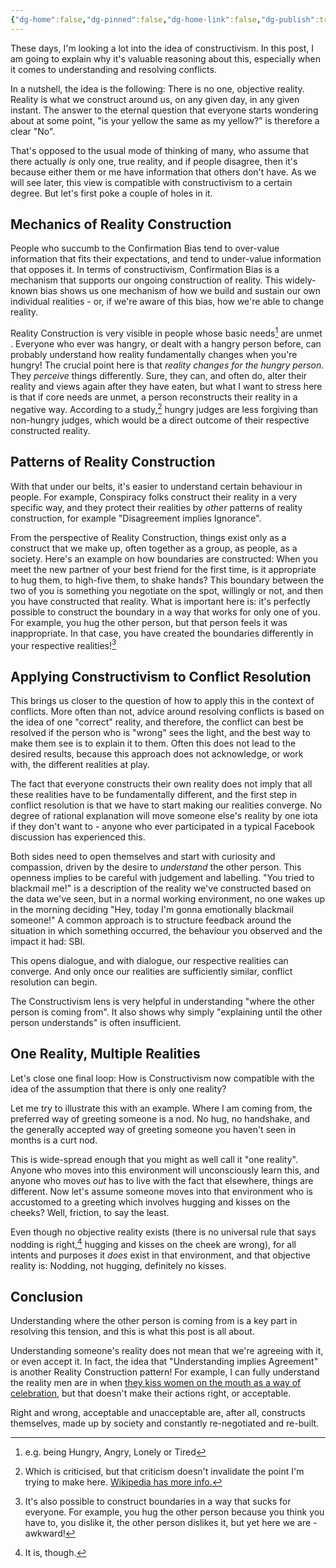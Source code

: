 ```yaml
---
{"dg-home":false,"dg-pinned":false,"dg-home-link":false,"dg-publish":true,"type":"post","disabled rules":["header-increment","yaml-title","yaml-title-alias","file-name-heading"],"title":"Convergent Realities","dg-permalink":"convergent-realities/","created-date":"2025-02-03T13:25:00","aliases":["Convergent Realities"],"linter-yaml-title-alias":"Convergent Realities","updated-date":"2025-05-05T17:44:22","tags":["ethics","leadership"],"dg-path":"convergent-realities.md","permalink":"/convergent-realities/","dgPassFrontmatter":true}
---
```



These days, I'm looking a lot into the idea of constructivism. In this post, I am going to explain why it's valuable reasoning about this, especially when it comes to understanding and resolving conflicts.

 In a nutshell, the idea is the following: There is no one, objective reality. Reality is what we construct around us, on any given day, in any given instant. The answer to the eternal question that everyone starts wondering about at some point, "is your yellow the same as my yellow?" is therefore a clear "No".

That's opposed to the usual mode of thinking of many, who assume that there actually _is_ only one, true reality, and if people disagree, then it's because either them or me have information that others don't have. As we  will see later, this view is compatible with constructivism to a certain degree. But let's first poke a couple of holes in it.

## Mechanics of Reality Construction

People who succumb to the Confirmation Bias tend to over-value information that fits their expectations, and tend to under-value information that opposes it. In terms of constructivism, Confirmation Bias is a mechanism that supports our ongoing construction of reality. This widely-known bias shows us one mechanism of how we build and sustain our own individual realities - or, if we're aware of this bias, how we're able to change reality.

Reality Construction is very visible in people whose basic needs[^3] are unmet . Everyone who ever was hangry, or dealt with a hangry person before, can probably understand how reality fundamentally changes when you're hungry! The crucial point here is that _reality changes for the hungry person_. They _perceive_ things differently. Sure, they can, and often do, alter their reality and views again after they have eaten, but what I want to stress here is that if core needs are unmet, a person reconstructs their reality in a  negative way. According to a study,[^1] hungry judges are less forgiving than non-hungry judges, which would be a direct outcome of their respective constructed reality.

## Patterns of Reality Construction
With that under our belts, it's easier to understand certain behaviour in people. For example, Conspiracy folks construct their reality in a very specific way, and they protect their realities by _other_ patterns of reality construction, for example "Disagreement implies Ignorance".

From the perspective of Reality Construction, things exist only as a construct that we make up, often together as a group, as people, as a society. Here's an example on how boundaries are constructed: When you meet the new partner of your best friend for the first time,  is it appropriate to hug them, to high-five them, to shake hands? This boundary between the two of you is something you negotiate on the spot, willingly or not, and then you have constructed that reality. What is important here is: it's perfectly possible to construct the boundary in a way that works for only one of you. For example, you hug the other person, but that person feels it was inappropriate. In that case, you have created the boundaries differently in your respective realities![^2]

## Applying Constructivism to Conflict Resolution
This brings us closer to the question of how to apply this in the context of conflicts. More often than not, advice around resolving conflicts is based on the idea of one "correct" reality, and therefore, the conflict can best be resolved if the person who is "wrong" sees the light, and the best way to make them see is to explain it to them. Often this does not lead to the desired results, because this approach does not acknowledge, or work with, the different realities at play.

The fact that everyone constructs their own reality does not imply that all these realities have to be fundamentally different, and the first step in conflict resolution is that we have to start making our realities converge. No degree of rational explanation will move someone else's reality by one iota if they don't want to - anyone who ever participated in a typical Facebook discussion has experienced this.

Both sides need to open themselves and start with curiosity and compassion, driven by the desire to _understand_ the other person.  This openness implies to be careful with judgement and labelling. "You tried to blackmail me!" is a description of the reality we've constructed based on the data we've seen, but in a normal working environment, no one wakes up in the morning deciding "Hey, today I'm gonna emotionally blackmail someone!" A common approach is to structure feedback around the situation in which something occurred, the behaviour you observed and the impact it had: SBI.

This opens dialogue, and with dialogue, our respective realities can converge. And only once our realities are sufficiently similar, conflict resolution can begin.

The Constructivism lens is very helpful in understanding "where the other person is coming from". It also shows why simply "explaining until the other person understands" is often insufficient.

## One Reality, Multiple Realities
Let's close one final loop: How is Constructivism now compatible with the idea of the assumption that there is only one reality?

Let me try to illustrate this with an example.
Where I am coming from, the preferred way of greeting someone is a nod. No hug, no handshake, and the generally accepted way of greeting someone you haven't seen in months is a curt nod.

This is wide-spread enough that you might as well call it "one reality". Anyone who moves into this environment will unconsciously learn this, and anyone who moves _out_ has to live with the fact that elsewhere, things are different.
Now let's assume someone moves into that environment who is accustomed to a greeting which involves hugging and kisses on the cheeks?  Well, friction, to say the least.

Even though no objective reality exists (there is no universal rule that says nodding is right,[^4] hugging and kisses on the cheek are wrong), for all intents and purposes it _does_ exist in that environment, and that objective reality is: Nodding, not hugging, definitely no kisses.

## Conclusion

Understanding where the other person is coming from is a key part in resolving this tension, and this is what this post is all about.

Understanding someone's reality does not mean that we're agreeing with it, or even accept it. In fact, the idea that "Understanding implies Agreement" is another Reality Construction pattern! For example, I can fully understand the reality men are in when [they kiss women on the mouth as a way of celebration](https://www.msn.com/en-xl/sports/football/trial-begins-of-spain-s-ex-soccer-boss-rubiales-for-world-cup-kiss/ar-AA1yjFcq?ocid=BingNewsSerp), but that doesn't make their actions right, or acceptable.

Right and wrong, acceptable and unacceptable are, after all, constructs themselves, made up by society and constantly re-negotiated and re-built.

[^1]: Which is criticised, but that criticism doesn't invalidate the point I'm trying to make here. [Wikipedia has more info.](https://en.wikipedia.org/wiki/Hungry_judge_effect)

[^2]: It's also possible to construct boundaries in a way that sucks for everyone. For example, you hug the other person because you think you have to, you dislike it, the other person dislikes it, but yet here we are - awkward!

[^3]: e.g. being Hungry, Angry, Lonely or Tired

[^4]: It is, though.
